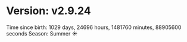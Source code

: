 # Version: v2.9.24
Time since birth: 1029 days, 24696 hours, 1481760 minutes, 88905600 seconds
Season: Summer ☀️
